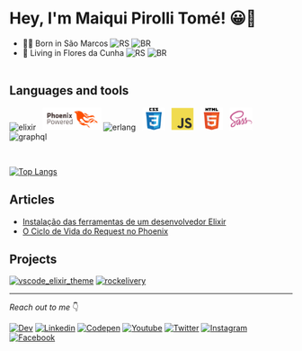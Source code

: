 # Hey, I'm Maiqui Pirolli Tomé!  😀👋
- 👶🏻 Born in São Marcos <img src="https://raw.githubusercontent.com/stevenrskelton/flag-icon/master/png/75/br/rio_grande_do_sul.png" alt="RS" width="16" height="11"/> <img src="https://raw.githubusercontent.com/stevenrskelton/flag-icon/master/png/16/country-4x3/br.png" alt="BR" width="16" height="11"/>
- 🏡 Living in Flores da Cunha <img src="https://raw.githubusercontent.com/stevenrskelton/flag-icon/master/png/75/br/rio_grande_do_sul.png" alt="RS" width="16" height="11"/> <img src="https://raw.githubusercontent.com/stevenrskelton/flag-icon/master/png/16/country-4x3/br.png" alt="BR" width="16" height="11"/>
<br /><br />

## Languages and tools

<img alt="elixir" height="40" src="https://elixir-lang.org/images/logo/logo.png"> &nbsp;
<img alt="phoenix" height="40" src="https://github.com/phoenixframework/media/blob/master/badges/poweredby-phoenix-badge1-02.png">
<img alt="erlang" height="40" src="https://www.erlang.org/img/erlang.png"> &nbsp;
<img alt="css3" height="40" src="https://raw.githubusercontent.com/devicons/devicon/master/icons/css3/css3-original-wordmark.svg"> &nbsp;
<img alt="javascript" height="40" src="https://raw.githubusercontent.com/devicons/devicon/master/icons/javascript/javascript-original.svg"> &nbsp;
<img alt="html5" height="40" src="https://raw.githubusercontent.com/devicons/devicon/master/icons/html5/html5-original-wordmark.svg"> &nbsp;
<img alt="sass" height="40" src="https://raw.githubusercontent.com/devicons/devicon/master/icons/sass/sass-original.svg"> &nbsp;
<img alt="graphql" height="40" src="https://graphql.org/img/logo.svg"> &nbsp;

<br />

[![Top Langs](https://github-readme-stats.vercel.app/api/top-langs/?username=maiquitome&langs_count=20&theme=radical)](https://github-readme-stats.vercel.app/api/top-langs/?username=maiquitome&langs_count=20&theme=radical)

## Articles
- [Instalação das ferramentas de um desenvolvedor Elixir](https://dev.to/maiquitome/instalacao-das-ferramentas-de-um-desenvolvedor-elixir-1bjm)
- [O Ciclo de Vida do Request no Phoenix](https://dev.to/maiquitome/o-ciclo-de-vida-do-request-no-phoenix-53e7)

## Projects

[![vscode_elixir_theme](https://github-readme-stats.vercel.app/api/pin/?username=maiquitome&repo=vscode_elixir_theme&theme=radical)](https://github.com/maiquitome/vscode_elixir_theme)
[![rockelivery](https://github-readme-stats.vercel.app/api/pin/?username=maiquitome&repo=rockelivery&theme=radical)](https://github.com/maiquitome/rockelivery_api)
<hr>

*Reach out to me* 👇

[![Dev](https://img.shields.io/badge/DEV-000000?style=flat-square&logo=dev.to&logoColor=white "Dev")](https://dev.to/maiquitome)
[![Linkedin](https://img.shields.io/badge/LinkedIn-0A66C2.svg?&style=flat-square&logo=linkedin&logoColor=white "Linkedin")](https://www.linkedin.com/in/maiquitome)
[![Codepen](https://img.shields.io/badge/Codepen-000000?style=flat-square&logo=codepen&logoColor=white "Codepen")](https://codepen.io/maiquitome)
[![Youtube](https://img.shields.io/badge/YouTube-FF0000?style=flat-square&logo=youtube&logoColor=white "Youtube")](https://www.youtube.com/channel/UCoXn0XyxLsKpIE5px0UNuEw)
[![Twitter](https://img.shields.io/badge/Twitter-1DA1F2?&style=flat-square&logo=twitter&logoColor=white "Twitter")](https://twitter.com/MaiquiTome)
[![Instagram](https://img.shields.io/badge/Instagram-D8226B.svg?&style=flat-square&logo=instagram&logoColor=white "Instagram")](https://www.instagram.com/maiquitome)
[![Facebook](https://img.shields.io/badge/Facebook-0674E7.svg?&style=flat-square&logo=facebook&logoColor=white "Facebook")](https://www.facebook.com/maiquitome)
